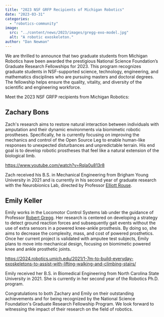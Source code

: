 ```yaml
---
title: "2023 NSF GRFP Recipients of Michigan Robotics"
date: "2023-03-31"
categories: 
  - "robotics-community"
image: 
  src: "../content/news/2023/images/gregg-exo-model.jpg"
  alt: "A robotic exoskeleton."
author: "Dan Newman"
---
```


We are thrilled to announce that two graduate students from Michigan Robotics have been awarded the prestigious National Science Foundation’s Graduate Research Fellowships for 2023. This program recognizes graduate students in NSF-supported science, technology, engineering, and mathematics disciplines who are pursuing masters and doctoral degrees. The fellowship helps ensure the quality, vitality, and diversity of the scientific and engineering workforce.

<!--more-->

Meet the 2023 NSF GRFP recipients from Michigan Robotics:

## **Zachary Bons**

Zach's research aims to restore natural interaction between individuals with amputation and their dynamic environments via biomimetic robotic prostheses. Specifically, he is currently focusing on improving the mechanics and control of the Open Source Leg to enable human-like responses to unexpected disturbances and unpredictable terrain. His end goal is to develop robotic prostheses that feel like a natural extension of the biological limb.

https://www.youtube.com/watch?v=Rqla0u813r8

Zach received his B.S. in Mechanical Engineering from Brigham Young University in 2021 and is currently in his second year of graduate research with the Neurobionics Lab, directed by Professor [Elliott Rouse](https://2024.robotics.umich.edu/profile/elliott-rouse/ "Elliott Rouse").

## **Emily Keller**

Emily works in the Locomotor Control Systems lab under the guidance of Professor [Robert Gregg](https://2024.robotics.umich.edu/profile/robert-gregg/ "Robert Gregg"). Her research is centered on developing a strategy to detect ground reaction forces and subsequently gait events without the use of extra sensors in a powered knee-ankle prosthesis. By doing so, she aims to decrease the complexity, mass, and cost of powered prosthetics. Once her current project is validated with amputee test subjects, Emily plans to move into mechanical design, focusing on biomimetic powered knee and ankle prosthetic joints.

https://2024.robotics.umich.edu/2021/1-7m-to-build-everyday-exoskeletons-to-assist-with-lifting-walking-and-climbing-stairs/

Emily received her B.S. in Biomedical Engineering from North Carolina State University in 2021. She is currently in her second year of the Robotics Ph.D. program.

Congratulations to both Zachary and Emily on their outstanding achievements and for being recognized by the National Science Foundation's Graduate Research Fellowship Program. We look forward to witnessing the impact of their research on the field of robotics.
